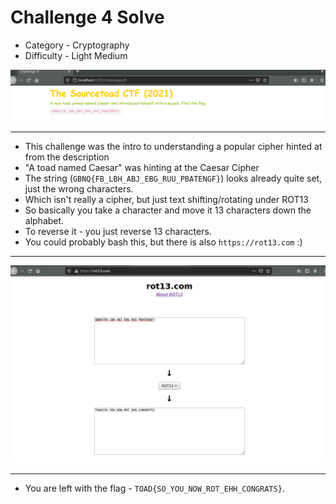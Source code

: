 # Challenge 4 Solve

 * Category - Cryptography
 * Difficulty - Light Medium

![](challenge-4.png)

---

 * This challenge was the intro to understanding a popular cipher hinted at from the description
 * "A toad named Caesar" was hinting at the Caesar Cipher
 * The string (`GBNQ{FB_LBH_ABJ_EBG_RUU_PBATENGF}`) looks already quite set, just the wrong characters.
 * Which isn't really a cipher, but just text shifting/rotating under ROT13
 * So basically you take a character and move it 13 characters down the alphabet.
 * To reverse it - you just reverse 13 characters.
 * You could probably bash this, but there is also `https://rot13.com` :)

---

![](challenge-4-solve.png)

---

 * You are left with the flag - `TOAD{SO_YOU_NOW_ROT_EHH_CONGRATS}`.